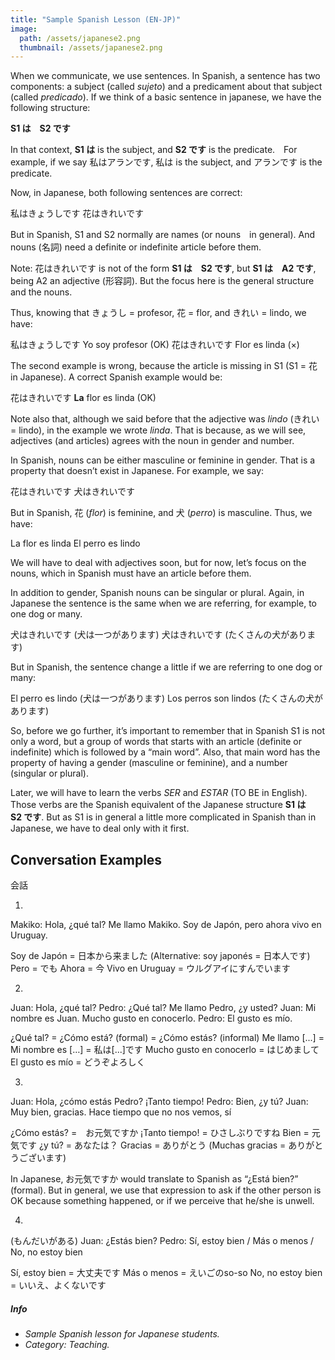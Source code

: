 ```yaml
---
title: "Sample Spanish Lesson (EN-JP)"
image: 
  path: /assets/japanese2.png
  thumbnail: /assets/japanese2.png
---
```


When we communicate, we use sentences. In Spanish, a sentence has two components: a subject (called _sujeto_) and a predicament about that subject (called _predicado_).
If we think of a basic sentence in japanese, we have the following structure:

**S1 は　S2 です**

In that context, **S1 は**  is the subject, and **S2 です** is the predicate.　For example, if we say 私はアランです, 私は is the subject, and アランです is the predicate.

Now, in Japanese, both following sentences are correct:

私はきょうしです
花はきれいです

But in Spanish, S1 and S2 normally are names (or nouns　in general). And nouns (名詞) need a definite or indefinite article before them.

Note: 花はきれいです is not of the form **S1 は　S2 です**, but **S1 は　A2 です**, being A2 an adjective (形容詞). But the focus here is the general structure and the nouns.

Thus, knowing that きょうし = profesor, 花 = flor, and きれい = lindo, we have:

私はきょうしです	Yo soy profesor (OK)
花はきれいです	Flor es linda (×)	

The second example is wrong, because the article is missing in S1 (S1 = 花 in Japanese). A correct Spanish example would be:

花はきれいです	**La** flor es linda (OK)

Note also that, although we said before that the adjective was _lindo_ (きれい = lindo), in the example we wrote _linda_. That is because, as we will see, adjectives (and articles) agrees with the noun in gender and number.

In Spanish, nouns can be either masculine or feminine in gender. That is a property that doesn’t exist in Japanese. For example, we say:

花はきれいです
犬はきれいです

But in Spanish, 花 (_flor_) is feminine, and 犬 (_perro_) is masculine. Thus, we have:

La flor es linda
El perro es lindo

We will have to deal with adjectives soon, but for now, let’s focus on the nouns, which in Spanish must have an article before them.

In addition to gender, Spanish nouns can be singular or plural. Again, in Japanese the sentence is the same when we are referring, for example, to one dog or many.

犬はきれいです	(犬は一つがあります)
犬はきれいです	(たくさんの犬があります)

But in Spanish, the sentence change a little if we are referring to one dog or many:

El perro es lindo	(犬は一つがあります)
Los perros son lindos	(たくさんの犬があります)

So, before we go further, it’s important to remember that in Spanish S1 is not only a word, but a group of words that starts with an article (definite or indefinite) which is followed by a “main word”. Also, that main word has the property of having a gender (masculine or feminine), and a number (singular or plural).



Later, we will have to learn the verbs _SER_ and _ESTAR_ (TO BE in English). Those verbs are the Spanish equivalent of the Japanese structure **S1 は　S2 です**. But as S1 is in general a little more complicated in Spanish than in Japanese, we have to deal only with it first.

## Conversation Examples

会話

1)
Makiko: Hola, ¿qué tal? Me llamo Makiko. Soy de Japón, pero ahora vivo en Uruguay.

Soy de Japón = 日本から来ました
(Alternative: soy japonés = 日本人です)
Pero = でも
Ahora = 今
Vivo en Uruguay = ウルグアイにすんでいます

2)
Juan: Hola, ¿qué tal?
Pedro: ¿Qué tal? Me llamo Pedro, ¿y usted?
Juan: Mi nombre es Juan. Mucho gusto en conocerlo.
Pedro: El gusto es mío.

¿Qué tal? = ¿Cómo está? (formal) = ¿Cómo estás? (informal)
Me llamo [...] = Mi nombre es […] = 私は[...]です
Mucho gusto en conocerlo = はじめまして
El gusto es mío = どうぞよろしく

3)
Juan: Hola, ¿cómo estás Pedro? ¡Tanto tiempo!
Pedro: Bien, ¿y tú?
Juan: Muy bien, gracias. Hace tiempo que no nos vemos, sí

¿Cómo estás? =　お元気ですか
¡Tanto tiempo! = ひさしぶりですね
Bien = 元気です
¿y tú? = あなたは？
Gracias = ありがとう (Muchas gracias = ありがとうございます)


In Japanese, お元気ですか would translate to Spanish as “¿Está bien?” (formal). But in general, we use that expression to ask if the other person is OK because something happened, or if we perceive that he/she is unwell.

4)
(もんだいがある)
Juan: ¿Estás bien?
Pedro: Sí, estoy bien / Más o menos / No, no estoy bien

Sí, estoy bien = 大丈夫です
Más o menos = えいごのso-so
No, no estoy bien = いいえ、よくないです

##### _Info_
- _Sample Spanish lesson for Japanese students._
- _Category: Teaching._

